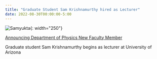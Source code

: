 ```yaml
---
title: "Graduate Student Sam Krishnamurthy hired as Lecturer"
date: 2022-08-30T00:00:00-5:00
---
```

![Samyukta](http://people.umass.edu/rclsa/images/sam_arizona.jpeg){: width="250"}

[Announcing Department of Physics New Faculty Member](https://w3.physics.arizona.edu/news/2022/08/announcing-department-physics-new-faculty-member)

Graduate student Sam Krishnamurthy begins as lecturer at University of Arizona
